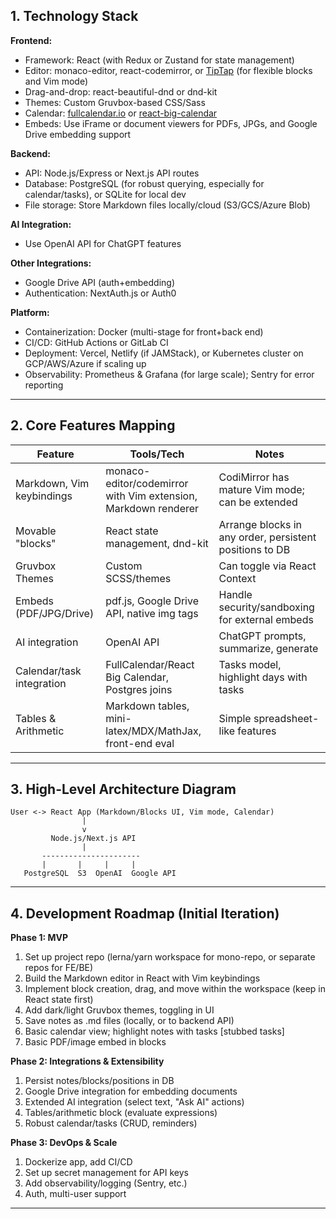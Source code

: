## 1. Technology Stack

**Frontend:**
- Framework: React (with Redux or Zustand for state management)
- Editor: monaco-editor, react-codemirror, or [TipTap](https://tiptap.dev/) (for flexible blocks and Vim mode)
- Drag-and-drop: react-beautiful-dnd or dnd-kit
- Themes: Custom Gruvbox-based CSS/Sass
- Calendar: [fullcalendar.io](https://fullcalendar.io) or [react-big-calendar](https://jquense.github.io/react-big-calendar/)
- Embeds: Use iFrame or document viewers for PDFs, JPGs, and Google Drive embedding support

**Backend:**
- API: Node.js/Express or Next.js API routes
- Database: PostgreSQL (for robust querying, especially for calendar/tasks), or SQLite for local dev
- File storage: Store Markdown files locally/cloud (S3/GCS/Azure Blob)

**AI Integration:**
- Use OpenAI API for ChatGPT features

**Other Integrations:**
- Google Drive API (auth+embedding)
- Authentication: NextAuth.js or Auth0

**Platform:**
- Containerization: Docker (multi-stage for front+back end)
- CI/CD: GitHub Actions or GitLab CI
- Deployment: Vercel, Netlify (if JAMStack), or Kubernetes cluster on GCP/AWS/Azure if scaling up
- Observability: Prometheus & Grafana (for large scale); Sentry for error reporting

---

## 2. Core Features Mapping

| Feature                   | Tools/Tech                                                     | Notes                                                   |
|---------------------------|----------------------------------------------------------------|---------------------------------------------------------|
| Markdown, Vim keybindings | monaco-editor/codemirror with Vim extension, Markdown renderer | CodiMirror has mature Vim mode; can be extended         |
| Movable "blocks"          | React state management, dnd-kit                                | Arrange blocks in any order, persistent positions to DB |
| Gruvbox Themes            | Custom SCSS/themes                                             | Can toggle via React Context                            |
| Embeds (PDF/JPG/Drive)    | pdf.js, Google Drive API, native img tags                      | Handle security/sandboxing for external embeds          |
| AI integration            | OpenAI API                                                     | ChatGPT prompts, summarize, generate                    |
| Calendar/task integration | FullCalendar/React Big Calendar, Postgres joins                | Tasks model, highlight days with tasks                  |
| Tables & Arithmetic       | Markdown tables, mini-latex/MDX/MathJax, front-end eval        | Simple spreadsheet-like features                        |

---

## 3. High-Level Architecture Diagram

```plaintext
User <-> React App (Markdown/Blocks UI, Vim mode, Calendar)
                |
                v
         Node.js/Next.js API
                |
       ----------------------
       |       |     |     |
   PostgreSQL  S3  OpenAI  Google API

```

---

## 4. Development Roadmap (Initial Iteration)

**Phase 1: MVP**
1. Set up project repo (lerna/yarn workspace for mono-repo, or separate repos for FE/BE)
2. Build the Markdown editor in React with Vim keybindings
3. Implement block creation, drag, and move within the workspace (keep in React state first)
4. Add dark/light Gruvbox themes, toggling in UI
5. Save notes as .md files (locally, or to backend API)
6. Basic calendar view; highlight notes with tasks [stubbed tasks]
7. Basic PDF/image embed in blocks

**Phase 2: Integrations & Extensibility**
1. Persist notes/blocks/positions in DB
2. Google Drive integration for embedding documents
3. Extended AI integration (select text, "Ask AI" actions)
4. Tables/arithmetic block (evaluate expressions)
5. Robust calendar/tasks (CRUD, reminders)

**Phase 3: DevOps & Scale**
1. Dockerize app, add CI/CD
2. Set up secret management for API keys
3. Add observability/logging (Sentry, etc.)
4. Auth, multi-user support

---

